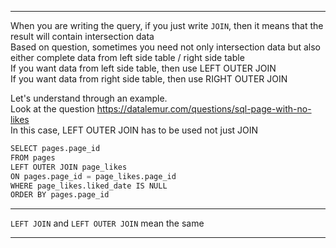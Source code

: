 -----------------------------------------------
When you are writing the query, if you just write `JOIN`, then it means that the result will contain intersection data</br>
Based on question, sometimes you need not only intersection data but also either complete data from left side table / right side table</br>
If you want data from left side table, then use LEFT OUTER JOIN</br>
If you want data from right side table, then use RIGHT OUTER JOIN</br>

Let's understand through an example.</br>
Look at the question https://datalemur.com/questions/sql-page-with-no-likes</br>
In this case, LEFT OUTER JOIN has to be used not just JOIN
```python
SELECT pages.page_id
FROM pages
LEFT OUTER JOIN page_likes
ON pages.page_id = page_likes.page_id
WHERE page_likes.liked_date IS NULL
ORDER BY pages.page_id
```
-----------------------------------------------

`LEFT JOIN` and `LEFT OUTER JOIN` mean the same

-----------------------------------------------

